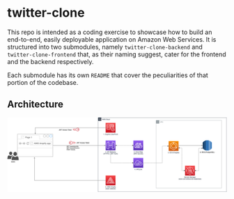 # twitter-clone
This repo is intended as a coding exercise to showcase how to build an end-to-end, easily deployable application on Amazon Web Services.
It is structured into two submodules, namely `twitter-clone-backend` and `twitter-clone-frontend` that, as their naming suggest, cater for the frontend and the backend respectively.

Each submodule has its own `README` that cover the peculiarities of that portion of the codebase.

## Architecture
![](twitter-clone-architecture.png)